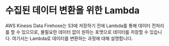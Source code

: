 # 수집된 데이터 변환을 위한 Lambda

AWS Kinesis Data Firehose는 S3에 저장하기 전에 Lambda를 통해 데이터 전처리를 할 수 있으므로, 불필요한 데이터 없이 원하는 포맷으로 데이터를 저장할 수 있습니다. 여기서는 Lambda로 데이터를 변환하는 과정에 대해 설명합니다. 
